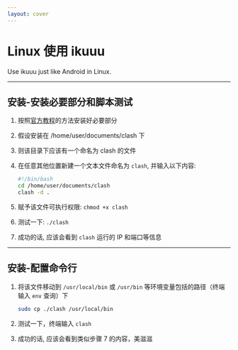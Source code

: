 ```yaml
---
layout: cover
---
```


# Linux 使用 ikuuu

Use ikuuu just like Android in Linux.

---

## 安装-安装必要部分和脚本测试

1. 按照[官方教程](https://ikuuu.art/user/tutorial?os=linux&client=clash)的方法安装好必要部分
2. 假设安装在 /home/user/documents/clash 下
3. 则该目录下应该有一个命名为 clash 的文件
4. 在任意其他位置新建一个文本文件命名为 `clash`, 并输入以下内容:

   ``` bash
   #!/bin/bash
   cd /home/user/documents/clash
   clash -d .
   ```

5. 赋予该文件可执行权限: `chmod +x clash`
6. 测试一下: `./clash`
7. 成功的话, 应该会看到 `clash` 运行的 IP 和端口等信息

---

## 安装-配置命令行

1. 将该文件移动到 `/usr/local/bin` 或 `/usr/bin` 等环境变量包括的路径（终端输入 `env` 查询）下

   ``` bash
   sudo cp ./clash /usr/local/bin
   ```

2. 测试一下，终端输入 `clash`
3. 成功的话, 应该会看到类似步骤 7 的内容，美滋滋
